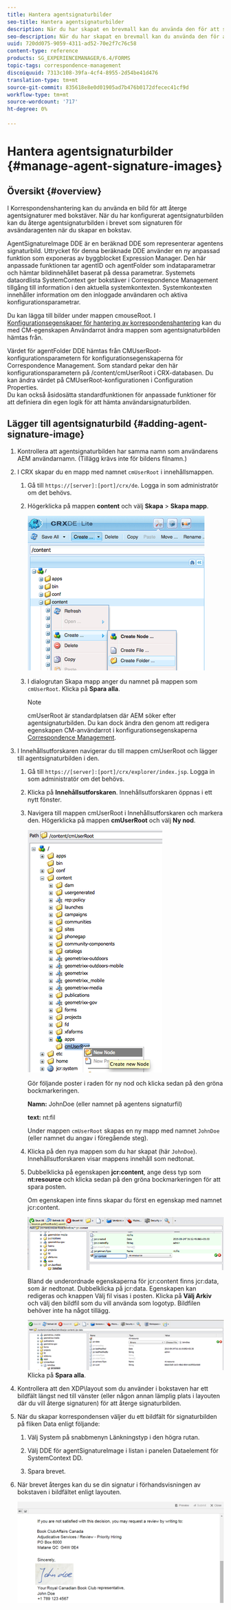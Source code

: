 ```yaml
---
title: Hantera agentsignaturbilder
seo-title: Hantera agentsignaturbilder
description: När du har skapat en brevmall kan du använda den för att skapa korrespondens i AEM Forms genom att hantera data, innehåll och bilagor.
seo-description: När du har skapat en brevmall kan du använda den för att skapa korrespondens i AEM Forms genom att hantera data, innehåll och bilagor.
uuid: 720dd075-9059-4311-ad52-70e2f7c76c58
content-type: reference
products: SG_EXPERIENCEMANAGER/6.4/FORMS
topic-tags: correspondence-management
discoiquuid: 7313c108-39fa-4cf4-8955-2d54be41d476
translation-type: tm+mt
source-git-commit: 835618e8e0d01905ad7b476b0172dfecec41cf9d
workflow-type: tm+mt
source-wordcount: '717'
ht-degree: 0%

---
```



# Hantera agentsignaturbilder {#manage-agent-signature-images}

## Översikt {#overview}

I Korrespondenshantering kan du använda en bild för att återge agentsignaturer med bokstäver. När du har konfigurerat agentsignaturbilden kan du återge agentsignaturbilden i brevet som signaturen för avsändaragenten när du skapar en bokstav.

AgentSignatureImage DDE är en beräknad DDE som representerar agentens signaturbild. Uttrycket för denna beräknade DDE använder en ny anpassad funktion som exponeras av byggblocket Expression Manager. Den här anpassade funktionen tar agentID och agentFolder som indataparametrar och hämtar bildinnehållet baserat på dessa parametrar. Systemets dataordlista SystemContext ger bokstäver i Correspondence Management tillgång till information i den aktuella systemkontexten. Systemkontexten innehåller information om den inloggade användaren och aktiva konfigurationsparametrar.

Du kan lägga till bilder under mappen cmouseRoot. I [Konfigurationsegenskaper för hantering av korrespondenshantering](/help/forms/using/cm-configuration-properties.md) kan du med CM-egenskapen Användarrot ändra mappen som agentsignaturbilden hämtas från.

Värdet för agentFolder DDE hämtas från CMUserRoot-konfigurationsparametern för konfigurationsegenskaperna för Correspondence Management. Som standard pekar den här konfigurationsparametern på /content/cmUserRoot i CRX-databasen. Du kan ändra värdet på CMUserRoot-konfigurationen i Configuration Properties.\
Du kan också åsidosätta standardfunktionen för anpassade funktioner för att definiera din egen logik för att hämta användarsignaturbilden.

## Lägger till agentsignaturbild {#adding-agent-signature-image}

1. Kontrollera att agentsignaturbilden har samma namn som användarens AEM användarnamn. (Tillägg krävs inte för bildens filnamn.)
1. I CRX skapar du en mapp med namnet `cmUserRoot` i innehållsmappen.

   1. Gå till `https://[server]:[port]/crx/de`. Logga in som administratör om det behövs.

   1. Högerklicka på mappen **content** och välj **Skapa** > **Skapa mapp**.

      ![Skapa mapp](assets/1_createnode_cmuserroot.png)

   1. I dialogrutan Skapa mapp anger du namnet på mappen som `cmUserRoot`. Klicka på **Spara alla**.

      >[!NOTE]
      >
      >cmUserRoot är standardplatsen där AEM söker efter agentsignaturbilden. Du kan dock ändra den genom att redigera egenskapen CM-användarrot i konfigurationsegenskaperna [Correspondence Management](/help/forms/using/cm-configuration-properties.md).

1. I Innehållsutforskaren navigerar du till mappen cmUserRoot och lägger till agentsignaturbilden i den.

   1. Gå till `https://[server]:[port]/crx/explorer/index.jsp`. Logga in som administratör om det behövs.
   1. Klicka på **Innehållsutforskaren**. Innehållsutforskaren öppnas i ett nytt fönster.
   1. Navigera till mappen cmUserRoot i Innehållsutforskaren och markera den. Högerklicka på mappen **cmUserRoot** och välj **Ny nod**.

      ![Ny nod i cmUserRoot](assets/2_cmuserroot_newnode.png)

      Gör följande poster i raden för ny nod och klicka sedan på den gröna bockmarkeringen.

      **Namn:** JohnDoe (eller namnet på agentens signaturfil)

      **text:** nt:fil

      Under mappen `cmUserRoot` skapas en ny mapp med namnet `JohnDoe` (eller namnet du angav i föregående steg).

   1. Klicka på den nya mappen som du har skapat (här `JohnDoe`). Innehållsutforskaren visar mappens innehåll som nedtonat.

   1. Dubbelklicka på egenskapen **jcr:content**, ange dess typ som **nt:resource** och klicka sedan på den gröna bockmarkeringen för att spara posten.

      Om egenskapen inte finns skapar du först en egenskap med namnet jcr:content.

      ![jcr:egenskapen content](assets/3_jcrcontentntresource.png)

      Bland de underordnade egenskaperna för jcr:content finns jcr:data, som är nedtonat. Dubbelklicka på jcr:data. Egenskapen kan redigeras och knappen Välj fil visas i posten. Klicka på **Välj Arkiv** och välj den bildfil som du vill använda som logotyp. Bildfilen behöver inte ha något tillägg.

      ![JCR-data](assets/5_jcrdata.png)
   Klicka på **Spara alla**.

1. Kontrollera att den XDP\layout som du använder i bokstaven har ett bildfält längst ned till vänster (eller någon annan lämplig plats i layouten där du vill återge signaturen) för att återge signaturbilden.
1. När du skapar korrespondensen väljer du ett bildfält för signaturbilden på fliken Data enligt följande:

   1. Välj System på snabbmenyn Länkningstyp i den högra rutan.

   1. Välj DDE för agentSignatureImage i listan i panelen Dataelement för SystemContext DD.

   1. Spara brevet.

1. När brevet återges kan du se din signatur i förhandsvisningen av bokstaven i bildfältet enligt layouten.

   ![Agentsignaturbild i brevet](assets/letterwithsignature.png)

